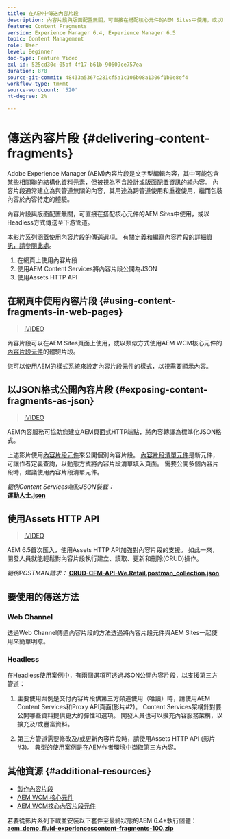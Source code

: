 ```yaml
---
title: 在AEM中傳送內容片段
description: 內容片段與版面配置無關，可直接在搭配核心元件的AEM Sites中使用，或以Headless方式傳送至下游管道。
feature: Content Fragments
version: Experience Manager 6.4, Experience Manager 6.5
topic: Content Management
role: User
level: Beginner
doc-type: Feature Video
exl-id: 525cd30c-05bf-4f17-b61b-90609ce757ea
duration: 878
source-git-commit: 48433a5367c281cf5a1c106b08a1306f1b0e8ef4
workflow-type: tm+mt
source-wordcount: '520'
ht-degree: 2%

---
```


# 傳送內容片段 {#delivering-content-fragments}

Adobe Experience Manager (AEM)內容片段是文字型編輯內容，其中可能包含某些相關聯的結構化資料元素，但被視為不含設計或版面配置資訊的純內容。 內容片段通常建立為與管道無關的內容，其用途為跨管道使用和重複使用，繼而包裝內容於內容特定的體驗。

內容片段與版面配置無關，可直接在搭配核心元件的AEM Sites中使用，或以Headless方式傳送至下游管道。

本影片系列涵蓋使用內容片段的傳送選項。 有關定義和[編寫內容片段的詳細資訊，請參閱此處](content-fragments-feature-video-use.md)。

1. 在網頁上使用內容片段
2. 使用AEM Content Services將內容片段公開為JSON
3. 使用Assets HTTP API

## 在網頁中使用內容片段 {#using-content-fragments-in-web-pages}

>[!VIDEO](https://video.tv.adobe.com/v/22449?quality=12&learn=on)

內容片段可以在AEM Sites頁面上使用，或以類似方式使用AEM WCM核心元件的[內容片段元件](https://experienceleague.adobe.com/docs/experience-manager-core-components/using/components/content-fragment-component.html)的體驗片段。

您可以使用AEM的樣式系統來設定內容片段元件的樣式，以視需要顯示內容。

## 以JSON格式公開內容片段 {#exposing-content-fragments-as-json}

>[!VIDEO](https://video.tv.adobe.com/v/22448?quality=12&learn=on)

AEM內容服務可協助您建立AEM頁面式HTTP端點，將內容轉譯為標準化JSON格式。

上述影片使用[內容片段元件](https://experienceleague.adobe.com/docs/experience-manager-core-components/using/components/content-fragment-component.html)來公開個別內容片段。 [內容片段清單元件](https://experienceleague.adobe.com/docs/experience-manager-core-components/using/components/content-fragment-list.html)是新元件，可讓作者定義查詢，以動態方式將內容片段清單填入頁面。 需要公開多個內容片段時，建議使用內容片段清單元件。

*範例Content Services端點JSON裝載：*\
**[運動人士.json](assets/athletes.json)**

## 使用Assets HTTP API

>[!VIDEO](https://video.tv.adobe.com/v/26390?quality=12&learn=on)

AEM 6.5首次匯入，使用Assets HTTP API加強對內容片段的支援。 如此一來，開發人員就能輕鬆對內容片段執行建立、讀取、更新和刪除(CRUD)操作。

*範例POSTMAN請求：*
**[CRUD-CFM-API-We.Retail.postman_collection.json](assets/CRUD-CFM-API-We.Retail.postman_collection.json)**

## 要使用的傳送方法

### Web Channel

透過Web Channel傳遞內容片段的方法透過將內容片段元件與AEM Sites一起使用來簡單明瞭。

### Headless

在Headless使用案例中，有兩個選項可透過JSON公開內容片段，以支援第三方管道：

1. 主要使用案例是交付內容片段供第三方頻道使用（唯讀）時，請使用AEM Content Services和Proxy API頁面(影片#2)。 Content Services架構針對要公開哪些資料提供更大的彈性和選項。 開發人員也可以擴充內容服務架構，以擴充及/或豐富資料。

2. 第三方管道需要修改及/或更新內容片段時，請使用Assets HTTP API (影片#3)。 典型的使用案例是在AEM作者環境中擷取第三方內容。

## 其他資源 {#additional-resources}

* [製作內容片段](content-fragments-feature-video-use.md)
* [AEM WCM 核心元件](https://experienceleague.adobe.com/docs/experience-manager-core-components/using/introduction.html?lang=zh-hant)
* [AEM WCM核心內容片段元件](https://experienceleague.adobe.com/docs/experience-manager-core-components/using/components/content-fragment-component.html)

若要從影片系列下載並安裝以下套件至最終狀態的AEM 6.4+執行個體：\
**[aem_demo_fluid-experiencescontent-fragments-100.zip](assets/aem_demo_fluid-experiencescontent-fragments-100.zip)**
